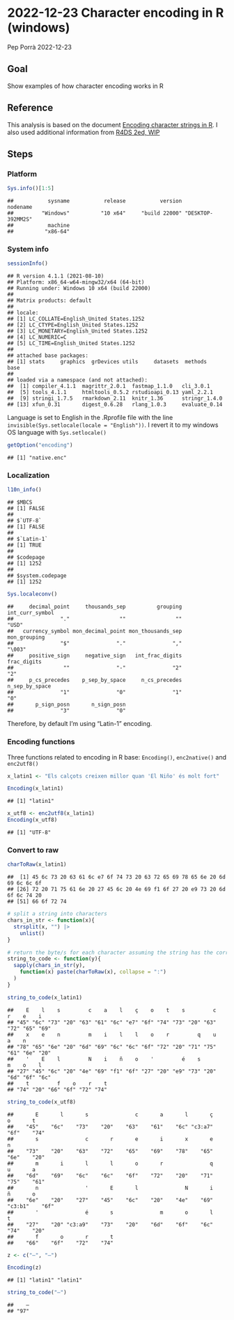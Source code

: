 2022-12-23 Character encoding in R (windows)
================
Pep Porrà
2022-12-23

## Goal

Show examples of how character encoding works in R

## Reference

This analysis is based on the document [Encoding character strings in
R](https://rstudio-pubs-static.s3.amazonaws.com/279354_f552c4c41852439f910ad620763960b6.html).
I also used additional information from [R4DS 2ed,
WIP](https://r4ds.hadley.nz/strings.html)

## Steps

### Platform

``` r
Sys.info()[1:5]
```

    ##           sysname           release           version          nodename 
    ##         "Windows"          "10 x64"     "build 22000" "DESKTOP-392MM2S" 
    ##           machine 
    ##          "x86-64"

### System info

``` r
sessionInfo()
```

    ## R version 4.1.1 (2021-08-10)
    ## Platform: x86_64-w64-mingw32/x64 (64-bit)
    ## Running under: Windows 10 x64 (build 22000)
    ## 
    ## Matrix products: default
    ## 
    ## locale:
    ## [1] LC_COLLATE=English_United States.1252 
    ## [2] LC_CTYPE=English_United States.1252   
    ## [3] LC_MONETARY=English_United States.1252
    ## [4] LC_NUMERIC=C                          
    ## [5] LC_TIME=English_United States.1252    
    ## 
    ## attached base packages:
    ## [1] stats     graphics  grDevices utils     datasets  methods   base     
    ## 
    ## loaded via a namespace (and not attached):
    ##  [1] compiler_4.1.1  magrittr_2.0.1  fastmap_1.1.0   cli_3.0.1      
    ##  [5] tools_4.1.1     htmltools_0.5.2 rstudioapi_0.13 yaml_2.2.1     
    ##  [9] stringi_1.7.5   rmarkdown_2.11  knitr_1.36      stringr_1.4.0  
    ## [13] xfun_0.31       digest_0.6.28   rlang_1.0.3     evaluate_0.14

Language is set to English in the .Rprofile file with the line
`invisible(Sys.setlocale(locale = "English"))`. I revert it to my
windows OS language with `Sys.setlocale()`

``` r
getOption("encoding")
```

    ## [1] "native.enc"

### Localization

``` r
l10n_info()
```

    ## $MBCS
    ## [1] FALSE
    ## 
    ## $`UTF-8`
    ## [1] FALSE
    ## 
    ## $`Latin-1`
    ## [1] TRUE
    ## 
    ## $codepage
    ## [1] 1252
    ## 
    ## $system.codepage
    ## [1] 1252

``` r
Sys.localeconv()
```

    ##     decimal_point     thousands_sep          grouping   int_curr_symbol 
    ##               "."                ""                ""             "USD" 
    ##   currency_symbol mon_decimal_point mon_thousands_sep      mon_grouping 
    ##               "$"               "."               ","            "\003" 
    ##     positive_sign     negative_sign   int_frac_digits       frac_digits 
    ##                ""               "-"               "2"               "2" 
    ##     p_cs_precedes    p_sep_by_space     n_cs_precedes    n_sep_by_space 
    ##               "1"               "0"               "1"               "0" 
    ##       p_sign_posn       n_sign_posn 
    ##               "3"               "0"

Therefore, by default I’m using “Latin-1” encoding.

### Encoding functions

Three functions related to encoding in R base: `Encoding()`,
`enc2native()` and `enc2utf8()`

``` r
x_latin1 <- "Els calçots creixen millor quan 'El Niño' és molt fort"
```

``` r
Encoding(x_latin1)
```

    ## [1] "latin1"

``` r
x_utf8 <- enc2utf8(x_latin1)
Encoding(x_utf8)
```

    ## [1] "UTF-8"

### Convert to raw

``` r
charToRaw(x_latin1)
```

    ##  [1] 45 6c 73 20 63 61 6c e7 6f 74 73 20 63 72 65 69 78 65 6e 20 6d 69 6c 6c 6f
    ## [26] 72 20 71 75 61 6e 20 27 45 6c 20 4e 69 f1 6f 27 20 e9 73 20 6d 6f 6c 74 20
    ## [51] 66 6f 72 74

``` r
# split a string into characters
chars_in_str <- function(x){
  strsplit(x, "") |> 
    unlist()
}

# return the byte/s for each character assuming the string has the correct encoding
string_to_code <- function(y){
  sapply(chars_in_str(y), 
    function(x) paste(charToRaw(x), collapse = ":")
  )
}
```

``` r
string_to_code(x_latin1)
```

    ##    E    l    s         c    a    l    ç    o    t    s         c    r    e    i 
    ## "45" "6c" "73" "20" "63" "61" "6c" "e7" "6f" "74" "73" "20" "63" "72" "65" "69" 
    ##    x    e    n         m    i    l    l    o    r         q    u    a    n      
    ## "78" "65" "6e" "20" "6d" "69" "6c" "6c" "6f" "72" "20" "71" "75" "61" "6e" "20" 
    ##    '    E    l         N    i    ñ    o    '         é    s         m    o    l 
    ## "27" "45" "6c" "20" "4e" "69" "f1" "6f" "27" "20" "e9" "73" "20" "6d" "6f" "6c" 
    ##    t         f    o    r    t 
    ## "74" "20" "66" "6f" "72" "74"

``` r
string_to_code(x_utf8)
```

    ##       E       l       s               c       a       l       ç       o       t 
    ##    "45"    "6c"    "73"    "20"    "63"    "61"    "6c" "c3:a7"    "6f"    "74" 
    ##       s               c       r       e       i       x       e       n         
    ##    "73"    "20"    "63"    "72"    "65"    "69"    "78"    "65"    "6e"    "20" 
    ##       m       i       l       l       o       r               q       u       a 
    ##    "6d"    "69"    "6c"    "6c"    "6f"    "72"    "20"    "71"    "75"    "61" 
    ##       n               '       E       l               N       i       ñ       o 
    ##    "6e"    "20"    "27"    "45"    "6c"    "20"    "4e"    "69" "c3:b1"    "6f" 
    ##       '               é       s               m       o       l       t         
    ##    "27"    "20" "c3:a9"    "73"    "20"    "6d"    "6f"    "6c"    "74"    "20" 
    ##       f       o       r       t 
    ##    "66"    "6f"    "72"    "74"

``` r
z <- c("–", "—")
```

``` r
Encoding(z)
```

    ## [1] "latin1" "latin1"

``` r
string_to_code("—")
```

    ##    — 
    ## "97"
